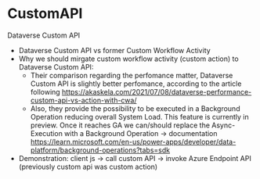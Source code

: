 # CustomAPI
Dataverse Custom API
- Dataverse Custom API vs former Custom Workflow Activity
- Why we should mirgate custom workflow activity (custom action) to Dataverse Custom API:
  - Their comparison regarding the perfomance matter, Dataverse Custom API is slightly better perfomance, according to the article following https://akaskela.com/2021/07/08/dataverse-performance-custom-api-vs-action-with-cwa/
  - Also, they provide the possibility to be executed in a Background Operation reducing overall System Load. This feature is currently in preview. Once it reaches GA we can/should replace the Async-Execution with a Background Operation -> documentation https://learn.microsoft.com/en-us/power-apps/developer/data-platform/background-operations?tabs=sdk
- Demonstration: client js -> call custom API -> invoke Azure Endpoint API (previously custom api was custom action)
